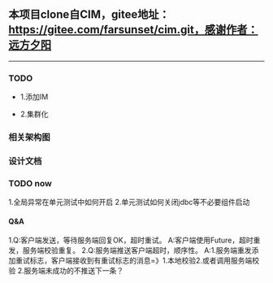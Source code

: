 ## 本项目clone自CIM，gitee地址：https://gitee.com/farsunset/cim.git，感谢作者：远方夕阳 

***

### TODO  
- 1.添加IM  

- 2.集群化  


### 相关架构图  

### 设计文档


### TODO now
1.全局异常在单元测试中如何开启
2.单元测试如何关闭jdbc等不必要组件启动



#### Q&A
1.Q:客户端发送，等待服务端回复OK，超时重试。
  A:客户端使用Future，超时重发，服务端校验重复。
2.Q:服务端推送客户端超时，顺序性。
  A:1.服务端重发添加重试标志，客户端接收到有重试标志的消息=》1.本地校验2.或者调用服务端校验
    2.服务端未成功的不推送下一条？
  